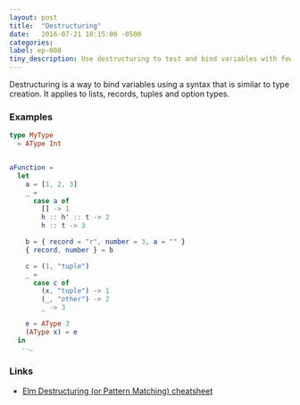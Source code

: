 ```yaml
---
layout: post
title:  "Destructuring"
date:   2016-07-21 10:15:00 -0500
categories:
label: ep-008
tiny_description: Use destructuring to test and bind variables with fewer lines of code.
---
```


Destructuring is a way to bind variables using a syntax that is similar to type creation. It applies to lists, records, tuples and option types.

### Examples

```elm
type MyType
  = AType Int


aFunction =
  let
    a = [1, 2, 3]
    _ =
      case a of
        [] -> 1
        h :: h' :: t -> 2
        h :: t -> 3

    b = { record = "r", number = 3, a = "" }
    { record, number } = b

    c = (1, "tuple")
    _ =
      case c of
        (x, "tuple") -> 1
        (_, "other") -> 2
        _ -> 3

    e = AType 3
    (AType x) = e
  in
   --…
```


### Links

* [Elm Destructuring (or Pattern Matching) cheatsheet](https://gist.github.com/yang-wei/4f563fbf81ff843e8b1e)
